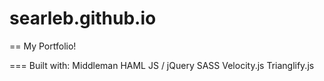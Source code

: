 searleb.github.io
=================

== My Portfolio!

=== Built with:
Middleman
HAML
JS / jQuery
SASS
Velocity.js
Trianglify.js
